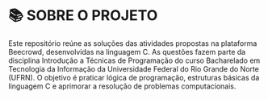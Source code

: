 # 📚 SOBRE O PROJETO
Este repositório reúne as soluções das atividades propostas na plataforma Beecrowd, desenvolvidas na linguagem C. As questões fazem parte da disciplina Introdução a Técnicas de Programação do curso Bacharelado em Tecnologia da Informação da Universidade Federal do Rio Grande do Norte (UFRN).  O objetivo é praticar lógica de programação, estruturas básicas da linguagem C e aprimorar a resolução de problemas computacionais.
